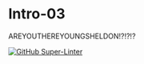 # Intro-03
AREYOUTHEREYOUNGSHELDON!?!?!?


[![GitHub Super-Linter](https://github.com/<OWNER>/<REPOSITORY>/workflows/Lint%20Code%20Base/badge.svg)](https://github.com/marketplace/actions/super-linter)